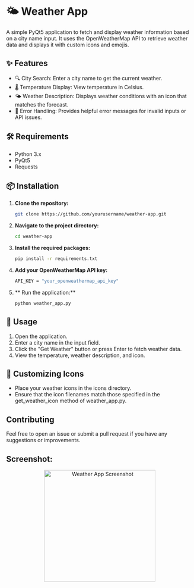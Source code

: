 # 🌤️ Weather App

A simple PyQt5 application to fetch and display weather information based on a city name input. It uses the OpenWeatherMap API to retrieve weather data and displays it with custom icons and emojis.

## ✨ Features

- 🔍 City Search: Enter a city name to get the current weather.
- 🌡️ Temperature Display: View temperature in Celsius.
- 🌤️ Weather Description: Displays weather conditions with an icon that matches the forecast.
- 🚫 Error Handling: Provides helpful error messages for invalid inputs or API issues.

## 🛠️ Requirements

- Python 3.x
- PyQt5
- Requests

## 📦 Installation

1. **Clone the repository:**

   ```bash
   git clone https://github.com/yourusername/weather-app.git


2. **Navigate to the project directory:**

   ```bash
   cd weather-app

3. **Install the required packages:**

   ```bash
   pip install -r requirements.txt

 4. **Add your OpenWeatherMap API key:**

     ```bash
     API_KEY = "your_openweathermap_api_key"

5. ** Run the application:**

   ```bash
   python weather_app.py

## 🚀 Usage

1. Open the application.
2. Enter a city name in the input field.
3. Click the "Get Weather" button or press Enter to fetch weather data.
4. View the temperature, weather description, and icon.

## 🎨 Customizing Icons

- Place your weather icons in the icons directory.
- Ensure that the icon filenames match those specified in the get_weather_icon method of weather_app.py.

## Contributing

Feel free to open an issue or submit a pull request if you have any suggestions or improvements.

## Screenshot:
<div align="center">
<img src=https://github.com/user-attachments/assets/1198c1d7-0d38-4351-ac64-8ad94554c558 alt="Weather App Screenshot" width="300">
</div>


